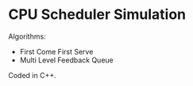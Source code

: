 # CPU Scheduler Simulation
Algorithms:
- First Come First Serve
- Multi Level Feedback Queue

Coded in C++.